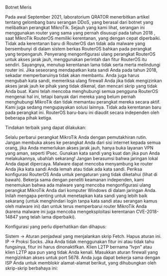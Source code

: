 Botnet Meris

Pada awal September 2021, laboratorium QRATOR menerbitkan artikel tentang gelombang baru serangan DDoS, yang berasal dari botnet yang melibatkan perangkat MikroTik.
Sejauh yang kami lihat, serangan ini menggunakan router yang sama yang pernah disusupi pada tahun 2018 , saat MikroTik RouterOS memiliki kerentanan, yang dengan cepat diperbaiki.
Tidak ada kerentanan baru di RouterOS dan tidak ada malware yang bersembunyi di dalam sistem berkas RouterOS bahkan pada perangkat yang terpengaruh. Penyerang mengonfigurasi ulang perangkat RouterOS untuk akses jarak jauh, menggunakan perintah dan fitur RouterOS itu sendiri.
Sayangnya, menutup kerentanan lama tidak serta merta melindungi router ini. Jika seseorang mendapatkan kata sandi Anda pada tahun 2018, sekadar memperbaruinya tidak akan membantu. Anda juga harus mengubah kata sandi, memeriksa ulang firewall Anda jika tidak mengizinkan akses jarak jauh ke pihak yang tidak dikenal, dan mencari skrip yang tidak Anda buat.
Kami telah mencoba menghubungi semua pengguna RouterOS mengenai hal ini, tetapi banyak dari mereka yang belum pernah menghubungi MikroTik dan tidak memantau perangkat mereka secara aktif. Kami juga sedang mengupayakan solusi lainnya.
Tidak ada kerentanan baru pada perangkat ini. RouterOS baru-baru ini diaudit secara independen oleh beberapa pihak ketiga.

Tindakan terbaik yang dapat dilakukan:

Selalu perbarui perangkat MikroTik Anda dengan pemutakhiran rutin.
Jangan membuka akses ke perangkat Anda dari sisi internet kepada semua orang, jika Anda memerlukan akses jarak jauh, hanya buka layanan VPN yang aman, seperti IPsec.
Gunakan kata sandi yang kuat dan jika pun Anda melakukannya, ubahlah sekarang!
Jangan berasumsi bahwa jaringan lokal Anda dapat dipercaya. Malware dapat mencoba menyambung ke router Anda jika kata sandi Anda lemah atau tidak ada kata sandi.
Periksa konfigurasi RouterOS Anda untuk pengaturan yang tidak diketahui (lihat di bawah).
Bekerja sama dengan peneliti keamanan independen, kami menemukan bahwa ada malware yang mencoba mengonfigurasi ulang perangkat MikroTik Anda dari komputer Windows di dalam jaringan Anda. Inilah mengapa penting untuk menetapkan kata sandi yang lebih baik sekarang (untuk menghindari login tanpa kata sandi atau serangan kamus oleh malware ini) dan untuk terus memperbarui router MikroTik Anda (karena malware ini juga mencoba mengeksploitasi kerentanan CVE-2018-14847 yang telah lama diperbaiki).

Konfigurasi yang perlu diperhatikan dan dihapus:

Sistem -> Aturan penjadwal yang menjalankan skrip Fetch. Hapus aturan ini.
IP -> Proksi Socks. Jika Anda tidak menggunakan fitur ini atau tidak tahu fungsinya, fitur ini harus dinonaktifkan.
Klien L2TP bernama “lvpn” atau klien L2TP apa pun yang tidak Anda kenali.
Masukkan aturan firewall yang mengizinkan akses untuk port 5678.
Anda juga dapat bekerja sama dengan ISP Anda untuk memblokir alamat-alamat berikut, yang dihubungkan oleh skrip-skrip berbahaya ini:
